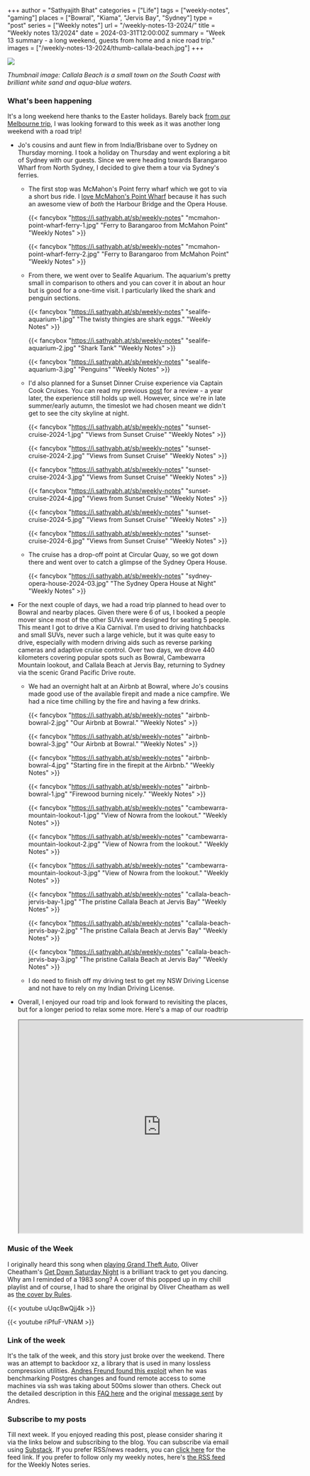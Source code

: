 +++
author = "Sathyajith Bhat"
categories = ["Life"]
tags = ["weekly-notes", "gaming"]
places = ["Bowral", "Kiama", "Jervis Bay", "Sydney"]
type = "post"
series = ["Weekly notes"]
url = "/weekly-notes-13-2024/"
title = "Weekly notes 13/2024"
date = 2024-03-31T12:00:00Z
summary = "Week 13 summary - a long weekend, guests from home and a nice road trip."
images = ["/weekly-notes-13-2024/thumb-callala-beach.jpg"]
+++

![](thumb-callala-beach.jpg)

_Thumbnail image: Callala Beach is a small town on the South Coast with brilliant white sand and aqua-blue waters._

### What's been happening

It's a long weekend here thanks to the Easter holidays. Barely back [from our Melbourne trip](/weekly-notes-12-2024/), I was looking forward to this week as it was another long weekend with a road trip! 

* Jo's cousins and aunt flew in from India/Brisbane over to Sydney on Thursday morning. I took a holiday on Thursday and went exploring a bit of Sydney with our guests. Since we were heading towards Barangaroo Wharf from North Sydney, I decided to give them a tour via Sydney's ferries. 
  * The first stop was McMahon's Point ferry wharf which we got to via a short bus ride. I [love McMahon's Point Wharf](https://sathyabh.at/weekly-notes-10-2024/) because it has such an awesome view of *both* the Harbour Bridge and the Opera House. 

    {{< fancybox "https://i.sathyabh.at/sb/weekly-notes" "mcmahon-point-wharf-ferry-1.jpg" "Ferry to Barangaroo from McMahon Point" "Weekly Notes" >}}
 
    {{< fancybox "https://i.sathyabh.at/sb/weekly-notes" "mcmahon-point-wharf-ferry-2.jpg" "Ferry to Barangaroo from McMahon Point" "Weekly Notes" >}}

  * From there, we went over to Sealife Aquarium. The aquarium's pretty small in comparison to others and you can cover it in about an hour but is good for a one-time visit. I particularly liked the shark and penguin sections.

    {{< fancybox "https://i.sathyabh.at/sb/weekly-notes" "sealife-aquarium-1.jpg" "The twisty thingies are shark eggs." "Weekly Notes" >}}

    {{< fancybox "https://i.sathyabh.at/sb/weekly-notes" "sealife-aquarium-2.jpg" "Shark Tank" "Weekly Notes" >}}

    {{< fancybox "https://i.sathyabh.at/sb/weekly-notes" "sealife-aquarium-3.jpg" "Penguins" "Weekly Notes" >}}


  * I'd also planned for a Sunset Dinner Cruise experience via Captain Cook Cruises. You can read my previous [post](/2023/09/17/captain-cook-sydney-harbour-sunset-dinner-cruise) for a review - a year later, the experience still holds up well. However, since we're in late summer/early autumn, the timeslot we had chosen meant we didn't get to see the city skyline at night.  

    {{< fancybox "https://i.sathyabh.at/sb/weekly-notes" "sunset-cruise-2024-1.jpg" "Views from Sunset Cruise" "Weekly Notes" >}}
  
    {{< fancybox "https://i.sathyabh.at/sb/weekly-notes" "sunset-cruise-2024-2.jpg" "Views from Sunset Cruise" "Weekly Notes" >}}
  
    {{< fancybox "https://i.sathyabh.at/sb/weekly-notes" "sunset-cruise-2024-3.jpg" "Views from Sunset Cruise" "Weekly Notes" >}}
  
    {{< fancybox "https://i.sathyabh.at/sb/weekly-notes" "sunset-cruise-2024-4.jpg" "Views from Sunset Cruise" "Weekly Notes" >}}
  
    {{< fancybox "https://i.sathyabh.at/sb/weekly-notes" "sunset-cruise-2024-5.jpg" "Views from Sunset Cruise" "Weekly Notes" >}}
  
    {{< fancybox "https://i.sathyabh.at/sb/weekly-notes" "sunset-cruise-2024-6.jpg" "Views from Sunset Cruise" "Weekly Notes" >}}


  * The cruise has a drop-off point at Circular Quay, so we got down there and went over to catch a glimpse of the Sydney Opera House.

    {{< fancybox "https://i.sathyabh.at/sb/weekly-notes" "sydney-opera-house-2024-03.jpg" "The Sydney Opera House at Night" "Weekly Notes" >}}

* For the next couple of days, we had a road trip planned to head over to Bowral and nearby places. Given there were 6 of us, I booked a people mover since most of the other SUVs were designed for seating 5 people. This meant I got to drive a Kia Carnival. I'm used to driving hatchbacks and small SUVs, never such a large vehicle, but it was quite easy to drive, especially with modern driving aids such as reverse parking cameras and adaptive cruise control. Over two days, we drove 440 kilometers covering popular spots such as Bowral, Cambewarra Mountain lookout, and Callala Beach at Jervis Bay, returning to Sydney via the scenic Grand Pacific Drive route.
  * We had an overnight halt at an Airbnb at Bowral, where Jo's cousins made good use of the available firepit and made a nice campfire. We had a nice time chilling by the fire and having a few drinks.

    {{< fancybox "https://i.sathyabh.at/sb/weekly-notes" "airbnb-bowral-2.jpg" "Our Airbnb at Bowral." "Weekly Notes" >}} 

    {{< fancybox "https://i.sathyabh.at/sb/weekly-notes" "airbnb-bowral-3.jpg" "Our Airbnb at Bowral." "Weekly Notes" >}} 

    {{< fancybox "https://i.sathyabh.at/sb/weekly-notes" "airbnb-bowral-4.jpg" "Starting fire in the firepit at the Airbnb." "Weekly Notes" >}} 

    {{< fancybox "https://i.sathyabh.at/sb/weekly-notes" "airbnb-bowral-1.jpg" "Firewood burning nicely." "Weekly Notes" >}} 

    {{< fancybox "https://i.sathyabh.at/sb/weekly-notes" "cambewarra-mountain-lookout-1.jpg" "View of Nowra from the lookout." "Weekly Notes" >}}

    {{< fancybox "https://i.sathyabh.at/sb/weekly-notes" "cambewarra-mountain-lookout-2.jpg" "View of Nowra from the lookout." "Weekly Notes" >}}

    {{< fancybox "https://i.sathyabh.at/sb/weekly-notes" "cambewarra-mountain-lookout-3.jpg" "View of Nowra from the lookout." "Weekly Notes" >}}

    {{< fancybox "https://i.sathyabh.at/sb/weekly-notes" "callala-beach-jervis-bay-1.jpg" "The pristine Callala Beach at Jervis Bay" "Weekly Notes" >}}

    {{< fancybox "https://i.sathyabh.at/sb/weekly-notes" "callala-beach-jervis-bay-2.jpg" "The pristine Callala Beach at Jervis Bay" "Weekly Notes" >}}

    {{< fancybox "https://i.sathyabh.at/sb/weekly-notes" "callala-beach-jervis-bay-3.jpg" "The pristine Callala Beach at Jervis Bay" "Weekly Notes" >}}

  * I do need to finish off my driving test to get my NSW Driving License and not have to rely on my Indian Driving License.

* Overall, I enjoyed our road trip and look forward to revisiting the places, but for a longer period to relax some more. Here's a map of our roadtrip

  <iframe src="https://www.google.com/maps/d/u/0/embed?mid=1tx6IZ7Kim_04lcpehuahdXo-RmBiep8&ehbc=2E312F&noprof=1" width="640" height="480"></iframe>

### Music of the Week

I originally heard this song when [playing Grand Theft Auto](https://sathyasays.com/2016/02/04/some-thoughts-on-grand-theft-auto/), Oliver Cheatham's [Get Down Saturday Night](https://www.youtube.com/watch?v=uUqcBwQjj4k) is a brilliant track to get you dancing. Why am I reminded of a 1983 song? A cover of this popped up in my chill playlist and of course, I had to share the original by Oliver Cheatham as well as [the cover by Rules](https://www.youtube.com/watch?v=riPfuF-VNAM).

{{< youtube uUqcBwQjj4k >}}


{{< youtube riPfuF-VNAM >}}

### Link of the week

It's the talk of the week, and this story just broke over the weekend. There was an attempt to backdoor xz, a library that is used in many lossless compression utilities. [Andres Freund found this exploit](https://mastodon.social/@AndresFreundTec/112180083704606941) when he was benchmarking Postgres changes and found remote access to some machines via ssh was taking about 500ms slower than others. Check out the detailed description in this [FAQ here](https://gist.github.com/thesamesam/223949d5a074ebc3dce9ee78baad9e27) and the original [message sent](https://www.openwall.com/lists/oss-security/2024/03/29/4) by Andres.


### Subscribe to my posts

Till next week. If you enjoyed reading this post, please consider sharing it via the links below and subscribing to the blog. You can subscribe via email using [Substack](https://sathyabhat.substack.com/). If you prefer RSS/news readers, you can [click here](https://sathyabh.at/index.xml) for the feed link. If you prefer to follow only my weekly notes, here's [the RSS feed](https://sathyabh.at/series/weekly-notes/index.xml) for the Weekly Notes series. 
